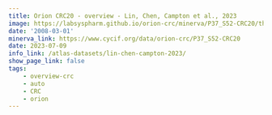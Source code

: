 ```yaml
---
title: Orion CRC20 - overview - Lin, Chen, Campton et al., 2023
image: https://labsyspharm.github.io/orion-crc/minerva/P37_S52-CRC20/thumbnail.jpg
date: '2008-03-01'
minerva_link: https://www.cycif.org/data/orion-crc/P37_S52-CRC20
date: 2023-07-09
info_link: /atlas-datasets/lin-chen-campton-2023/
show_page_link: false
tags:
    - overview-crc
    - auto
    - CRC
    - orion
---
```

